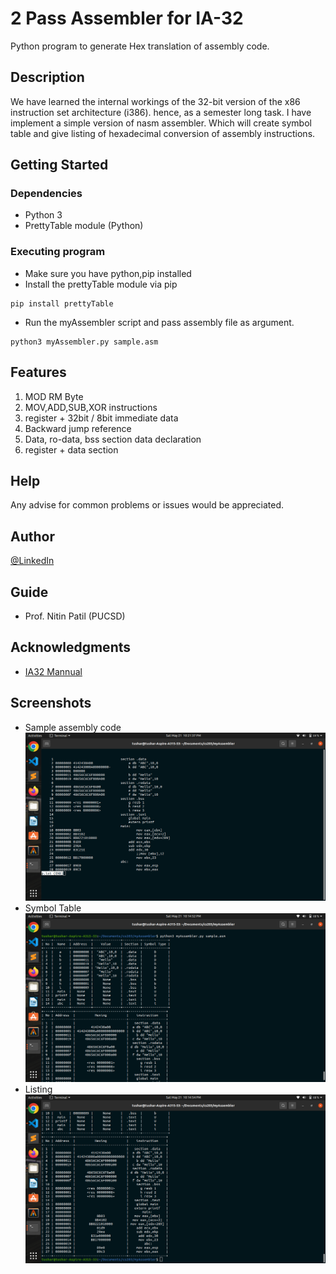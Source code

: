 # 2 Pass Assembler for IA-32

Python program to generate Hex translation of assembly code.

## Description

We have learned the internal workings of the 32-bit version of the x86 instruction set architecture (i386). hence, as a semester long task. I have implement a simple version of nasm assembler. Which will create symbol table and give listing of hexadecimal conversion of assembly instructions. 

## Getting Started

### Dependencies

* Python 3
* PrettyTable module (Python)

### Executing program

* Make sure you have python,pip installed
* Install the prettyTable module via pip
```
pip install prettyTable
```
* Run the myAssembler script and pass assembly file as argument.

```
python3 myAssembler.py sample.asm
```

## Features
  1) MOD RM Byte
  2) MOV,ADD,SUB,XOR instructions
  3) register + 32bit / 8bit immediate data
  4) Backward jump reference
  5) Data, ro-data, bss section data declaration
  6) register + data section

## Help

Any advise for common problems or issues would be appreciated.

## Author

 [@LinkedIn](https://www.linkedin.com/in/tushar-adhatrao/)


## Guide
* Prof. Nitin Patil (PUCSD)

## Acknowledgments

* [IA32 Mannual](https://www.intel.in/content/www/in/en/architecture-and-technology/64-ia-32-architectures-software-developer-instruction-set-reference-manual-325383.html)

## Screenshots
* Sample assembly code
![Alt text](/screenshots/1.png)
* Symbol Table
![Alt text](/screenshots/2.png)
* Listing
![Alt text](/screenshots/3.png)

